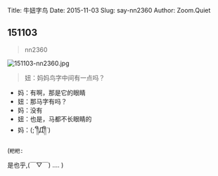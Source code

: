Title: 牛妞字鸟
Date: 2015-11-03
Slug: say-nn2360
Author: Zoom.Quiet


## 151103
> nn2360

![151103-nn2360.jpg](http://momoko.zoomquiet.top/niuniu-albums/nn2015/151103-nn2360.jpg?imageView2/2/w/420)

> 妞：妈妈鸟字中间有一点吗？
- 妈：有啊，那是它的眼睛
- 妞：那马字有吗？
- 妈：没有
- 妞：也是，马都不长眼睛的
- 妈：(;´༎ຶД༎ຶ`)


(`粑粑:` 

是也乎,(￣▽￣)
....
)

